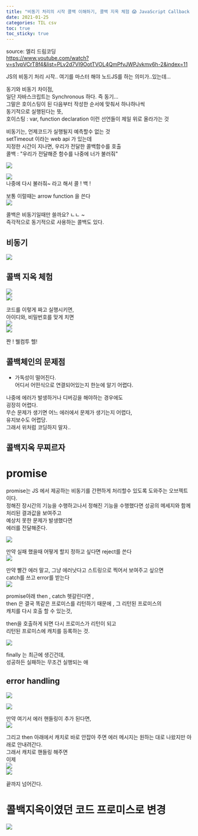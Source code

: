 ```yaml
---
title: "비동기 처리의 시작 콜백 이해하기, 콜백 지옥 체험 😱 JavaScript Callback | 프론트엔드 개발자 입문편 (JavaScript ES6)"
date: 2021-01-25
categories: TIL csv
toc: true
toc_sticky: true
---
```

  
source: 엘리 드림코딩  
https://www.youtube.com/watch?v=s1vpVCrT8f4&list=PLv2d7VI9OotTVOL4QmPfvJWPJvkmv6h-2&index=11  
  
JS의 비동기 처리 시작.. 여기를 마스터 해야 노드JS를 하는 의미가..있는데...  
  
동기와 비동기 차이점,  
일단 자바스크립트는 Synchronous 하다. 즉 동기...  
그말은 호이스팅이 된 다음부터 작성한 순서에 맞춰서 하나하나씩  
동기적으로 실행된다는 뜻,  
호이스팅 : var, function declaration 이런 선언들이 제일 위로 올라가는 것  
  
비동기는, 언제코드가 실행될지 예측할수 없는 것  
setTimeout 이라는 web api 가 있는데  
지정한 시간이 지나면, 우리가 전달한 콜백함수를 호출  
콜백 : "우리가 전달해준 함수를 나중에 너가 불러줘"  
  
![](https://images.velog.io/images/noahshin__11/post/8d008c92-9e91-480e-a50a-a39d3ec3733a/image.png)  
  
![](https://images.velog.io/images/noahshin__11/post/a14fcf34-b990-4393-80d0-7252698ce8aa/image.png)  
나중에 다시 불러줘~ 라고 해서 콜 ! 백 !  
  
보통 이럴때는 arrow function 을 쓴다  
![](https://images.velog.io/images/noahshin__11/post/a26c45e2-e35c-40c1-b1cd-6cae5d8c86d2/image.png)  
  
콜백은 비동기일때만 쓸까요? ㄴㄴ ~  
즉각적으로 동기적으로 사용하는 콜백도 있다.  
  
## 비동기  
  
![](https://images.velog.io/images/noahshin__11/post/c77fac2f-41fd-4186-8b47-26376f7a4ecd/image.png)  
  
## 콜백 지옥 체험  
  
![](https://images.velog.io/images/noahshin__11/post/49a00804-3aa5-4c8c-8563-61683afff254/image.png)  
![](https://images.velog.io/images/noahshin__11/post/233d8a67-bd46-49d5-b0bc-7f2f2dc3b116/image.png)  
  
코드를 이렇게 짜고 실행시키면,  
아이디와, 비밀번호를 맞게 치면  
![](https://images.velog.io/images/noahshin__11/post/ccadf1ea-058a-42f1-9c01-c92897f8444c/image.png)  
![](https://images.velog.io/images/noahshin__11/post/cc9beea2-b684-4db0-9df5-c406f59726fc/image.png)  
  
짠 ! 웰컴투 헬!  
  
## 콜백체인의 문제점  
  
- 가독성이 떨어진다.  
  어디서 어떤식으로 연결되어있는지 한눈에 알기 어렵다.  
  
나중에 에러가 발생하거나 디버깅을 해야하는 경우에도  
굉장히 어렵다.  
무슨 문제가 생기면 어느 에러에서 문제가 생기는지 어렵다,  
유지보수도 어렵당.  
그래서 위처럼 코딩하지 말자..  
  
## 콜백지옥 무찌르자  
  
# promise  
  
promise는 JS 에서 제공하는 비동기를 간편하게 처리할수 있도록 도와주는 오브젝트이다.  
정해진 장시간의 기능을 수행하고나서 정해진 기능을 수행했다면 성공의 메세지와 함께 처리된 결과값을 보여주고  
예상치 못한 문제가 발생했다면  
에러를 전달해준다.  
  
![](https://images.velog.io/images/noahshin__11/post/bf5f8fb9-09e0-4bbf-a772-c2bdf253b1fc/image.png)  
  
만약 실패 했을때 어떻게 할지 정하고 싶다면 reject를 쓴다  
![](https://images.velog.io/images/noahshin__11/post/1633ef8c-886b-401b-9c75-601caf567073/image.png)  
  
만약 빨간 에러 말고, 그냥 에러낫다고 스트링으로 찍어서 보여주고 싶으면  
catch를 쓰고 error를 받는다  
![](https://images.velog.io/images/noahshin__11/post/a567cfd0-1762-4bb5-a04f-6871b44c38cb/image.png)  
  
promise아래 then , catch 헷갈린다면 ,  
then 은 결국 똑같은 프로미스를 리턴하기 때문에 , 그 리턴된 프로미스의  
캐치를 다시 호출 할 수 있는것,  
  
then을 호출하게 되면 다시 프로미스가 리턴이 되고  
리턴된 프로미스에 캐치를 등록하는 것.  
  
![](https://images.velog.io/images/noahshin__11/post/4f3bab88-0eb1-46d0-9b75-8b4c82e34d3e/image.png)  
  
finally 는 최근에 생긴건데,  
성공하든 실패하는 무조건 실행되는 애  
  
## error handling  
  
![](https://images.velog.io/images/noahshin__11/post/5dd0464c-ba4d-4b8e-8649-8ada9fd69b24/image.png)  
  
![](https://images.velog.io/images/noahshin__11/post/9d34f6d8-1360-4351-89b9-5ff262fd5ac1/image.png)  
  
만약 여기서 에러 핸들링이 추가 된다면,  
![](https://images.velog.io/images/noahshin__11/post/503d1d56-9047-4162-8cd8-9c8421c7e754/image.png)  
  
그리고 then 아래에서 캐치로 바로 안잡아 주면 에러 메시지는 원하는 대로 나왔지만 아래로 안내려간다.  
그래서 캐치로 핸들링 해주면  
이제  
![](https://images.velog.io/images/noahshin__11/post/d6650b0c-de61-48e8-a940-ff70eed4854c/image.png)  
![](https://images.velog.io/images/noahshin__11/post/046fa3d6-4053-4e5c-8479-2201d25df4b3/image.png)  
  
끝까지 넘어간다.  
  
# 콜백지옥이였던 코드 프로미스로 변경  
  
![](https://images.velog.io/images/noahshin__11/post/d6403379-3ec9-4b93-bf97-cdd4ed2cac6b/image.png)  

